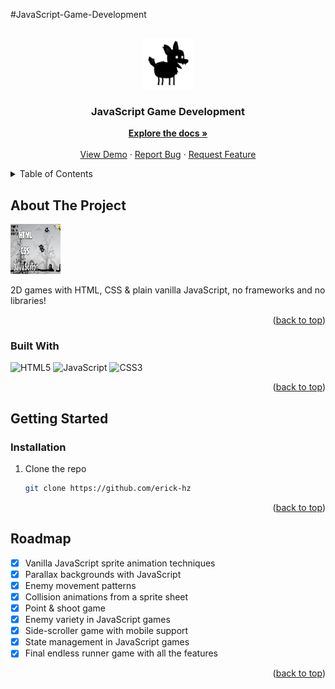 
#JavaScript-Game-Development

<a name="readme-top"></a>
<!-- PROJECT LOGO -->
<br />
<div align="center">
  <a href="https://github.com/erick-hz/JavaScript-Game-Development">
    <img src="images/logo.png" alt="Logo" width="80" height="80">
  </a>

  <h3 align="center">JavaScript Game Development</h3>

  <p align="center">
    <a href="https://github.com/erick-hz/JavaScript-Game-Development"><strong>Explore the docs »</strong></a>
    <br />
    <br />
    <a href="https://github.com/erick-hz/JavaScript-Game-Development">View Demo</a>
    ·
    <a href="https://github.com/erick-hz/JavaScript-Game-Development/issues">Report Bug</a>
    ·
    <a href="https://github.com/erick-hz/JavaScript-Game-Development/pulls">Request Feature</a>
  </p>
</div>



<!-- TABLE OF CONTENTS -->
<details>
  <summary>Table of Contents</summary>
  <ol>
    <li>
      <a href="#about-the-project">About The Project</a>
      <ul>
        <li><a href="#built-with">Built With</a></li>
      </ul>
    </li>
    <li>
      <a href="#getting-started">Getting Started</a>
      <ul>
        <li><a href="#installation">Installation</a></li>
      </ul>
    </li>
    <li><a href="#roadmap">Roadmap</a></li>
  </ol>
</details>



<!-- ABOUT THE PROJECT -->
## About The Project

<img src="images/banner.png" alt="Logo" width="80" height="80">

2D games with HTML, CSS & plain vanilla JavaScript, no frameworks and no libraries!

<p align="right">(<a href="#readme-top">back to top</a>)</p>



### Built With

![HTML5](https://img.shields.io/badge/-HTML5-E44D27?style=flat-square&logo=html5&logoColor=ffffff)
![JavaScript](https://img.shields.io/badge/-JavaScript-F7DF1C?style=flat-square&logo=javascript&logoColor=black&color=F7DF1C)
![CSS3](https://img.shields.io/badge/-CSS3-1572B6?style=flat-square&logo=css3)

<p align="right">(<a href="#readme-top">back to top</a>)</p>

<!-- GETTING STARTED -->
## Getting Started

### Installation

1. Clone the repo
   ```sh
   git clone https://github.com/erick-hz
   ```
<p align="right">(<a href="#readme-top">back to top</a>)</p>


<!-- ROADMAP -->
## Roadmap

- [x] Vanilla JavaScript sprite animation techniques
- [x] Parallax backgrounds with JavaScript
- [x] Enemy movement patterns
- [x] Collision animations from a sprite sheet
- [x] Point & shoot game
- [x] Enemy variety in JavaScript games
- [x] Side-scroller game with mobile support
- [x] State management in JavaScript games
- [x] Final endless runner game with all the features 

<p align="right">(<a href="#readme-top">back to top</a>)</p>

<!-- MARKDOWN LINKS & IMAGES -->
[product-screenshot]: https://github.com/erick-hz/JavaScript-Game-Development/images/banner.png

